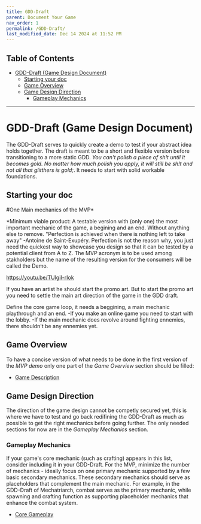 ```yaml
---
title: GDD-Draft
parent: Document Your Game
nav_order: 1
permalink: /GDD-Draft/
last_modified_date: Dec 14 2024 at 11:52 PM
---
```


## Table of Contents
- [GDD-Draft (Game Design Document)](#gdd-draft-game-design-document)
  - [Starting your doc](#starting-your-doc)
  - [Game Overview](#game-overview)
  - [Game Design Direction](#game-design-direction)
    - [Gameplay Mechanics](#gameplay-mechanics)

---

# GDD-Draft (Game Design Document)

The GDD-Draft serves to quickly create a demo to test if your abstract idea holds together. The draft is meant to be a short and flexible version before transitioning to a more static GDD. *You can't polish a piece of sh!t until it becomes gold. No matter how much polish you apply, it will still be sh!t and not all that glitthers is gold;*. It needs to start with solid workable foundations.

## Starting your doc

#One Main mechanics of the MVP*

*Minimum viable product: A testable version with (only one) the most important mechanic of the game, a begining and an end. Without anything else to remove.
"Perfection is achieved when there is nothing left to take away" -Antoine de Saint-Exupéry. 
Perfection is not the reason why, you just need the quickest way to showcase you design so that it can be tested by a potential client from A to Z.
The MVP acronym is to be used among stakholders but the name of the resulting version for the consumers will be called the Demo.

https://youtu.be/TUlgiI-rIok

If you have an artist he should start the promo art. But to start the promo art you need to settle the main art direction of the game in the GDD draft.

Define the core game loop, it needs a beggining, a main mechanic playthrough and an end.
-If you make an online game you need to start with the lobby.
-If the main mechanic does revolve around fighting ennemies, there shouldn't be any ennemies yet.

## Game Overview
To have a concise version of what needs to be done in the first version of the *MVP demo* only one part of the *Game Overview* section should be filled:

- [Game Description](/GameDevelopment/GDD/game-overview/game-description/)

## Game Design Direction
The direction of the game design cannot be competly secured yet, this is where we have to test and go back redifining the GDD-Draft as much as possible to get the right mechanics before going further. The only needed sections for now are in the *Gameplay Mechanics* section.

### Gameplay Mechanics
If your game's core mechanic (such as crafting) appears in this list, consider including it in your GDD-Draft. For the MVP, minimize the number of mechanics - ideally focus on one primary mechanic supported by a few basic secondary mechanics. These secondary mechanics should serve as placeholders that complement the main mechanic. For example, in the GDD-Draft of Mechatriarch, combat serves as the primary mechanic, while spawning and crafting function as supporting placeholder mechanics that enhance the combat system.
- [Core Gameplay](/GameDevelopment/GDD/game-design-direction/gameplay-mechanics/core-gameplay/)


